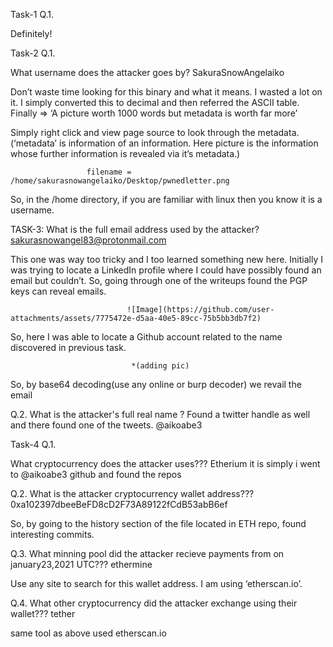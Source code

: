 Task-1
Q.1.


Definitely!

Task-2
Q.1.

What username does the attacker goes by?
SakuraSnowAngelaiko


Don’t waste time looking for this binary and what it means. I wasted a lot on it. I simply converted this to decimal and then referred the ASCII table.
Finally => ‘A picture worth 1000 words but metadata is worth far more’

Simply right click and view page source to look through the metadata.
(‘metadata’ is information of an information. Here picture is the information whose further information is revealed via it’s metadata.)


                     filename = /home/sakurasnowangelaiko/Desktop/pwnedletter.png

                     
So, in the /home directory, if you are familiar with linux then you know it is a username.




TASK-3:
What is the full email address used by the attacker?
                           sakurasnowangel83@protonmail.com


This one was way too tricky and I too learned something new here. Initially I was trying to locate a LinkedIn profile
where I could have possibly found an email but couldn’t.
So, going through one of the writeups found the PGP keys can reveal emails.






                              ![Image](https://github.com/user-attachments/assets/7775472e-d5aa-40e5-89cc-75b5bb3db7f2)




So, here I was able to locate a Github account related to the name discovered in previous task.



                               *(adding pic)


So, by base64 decoding(use any online or burp decoder) we revail the email

Q.2.
What is the attacker's full real name ?
Found a twitter handle as well and there found one of the tweets.
@aikoabe3



Task-4
Q.1.

What cryptocurrency does the attacker uses???
Etherium it is
simply i went to @aikoabe3 github and found the repos

Q.2.
What is the attacker cryptocurrency wallet address???
0xa102397dbeeBeFD8cD2F73A89122fCdB53abB6ef

So, by going to the history section of the file located in ETH repo, found interesting commits.



Q.3.
What minning pool did the attacker recieve payments from on january23,2021 UTC???
ethermine



Use any site to search for this wallet address. I am using ‘etherscan.io’.



Q.4.
What other cryptocurrency did the attacker exchange using their wallet???
tether

same tool as above used etherscan.io


